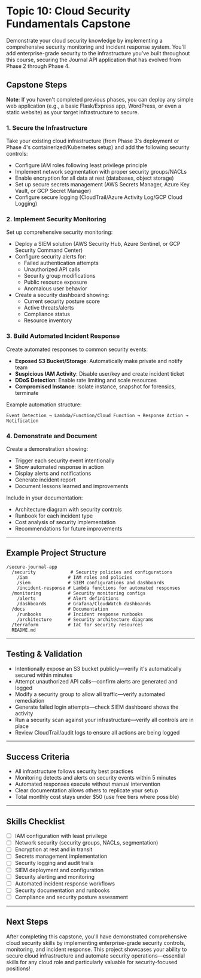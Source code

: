 # Topic 10: Cloud Security Fundamentals Capstone

Demonstrate your cloud security knowledge by implementing a comprehensive security monitoring and incident response system. You'll add enterprise-grade security to the infrastructure you've built throughout this course, securing the Journal API application that has evolved from Phase 2 through Phase 4.

## Capstone Steps

**Note**: If you haven't completed previous phases, you can deploy any simple web application (e.g., a basic Flask/Express app, WordPress, or even a static website) as your target infrastructure to secure.

### 1. **Secure the Infrastructure**
Take your existing cloud infrastructure (from Phase 3's deployment or Phase 4's containerized/Kubernetes setup) and add the following security controls:
- Configure IAM roles following least privilege principle
- Implement network segmentation with proper security groups/NACLs
- Enable encryption for all data at rest (databases, object storage)
- Set up secure secrets management (AWS Secrets Manager, Azure Key Vault, or GCP Secret Manager)
- Configure secure logging (CloudTrail/Azure Activity Log/GCP Cloud Logging)

### 2. **Implement Security Monitoring**
Set up comprehensive security monitoring:
- Deploy a SIEM solution (AWS Security Hub, Azure Sentinel, or GCP Security Command Center)
- Configure security alerts for:
  - Failed authentication attempts
  - Unauthorized API calls
  - Security group modifications
  - Public resource exposure
  - Anomalous user behavior
- Create a security dashboard showing:
  - Current security posture score
  - Active threats/alerts
  - Compliance status
  - Resource inventory

### 3. **Build Automated Incident Response**
Create automated responses to common security events:
- **Exposed S3 Bucket/Storage**: Automatically make private and notify team
- **Suspicious IAM Activity**: Disable user/key and create incident ticket
- **DDoS Detection**: Enable rate limiting and scale resources
- **Compromised Instance**: Isolate instance, snapshot for forensics, terminate

Example automation structure:
```
Event Detection → Lambda/Function/Cloud Function → Response Action → Notification
```

### 4. **Demonstrate and Document**
Create a demonstration showing:
- Trigger each security event intentionally
- Show automated response in action
- Display alerts and notifications
- Generate incident report
- Document lessons learned and improvements

Include in your documentation:
- Architecture diagram with security controls
- Runbook for each incident type
- Cost analysis of security implementation
- Recommendations for future improvements

---

## Example Project Structure

```
/secure-journal-app
  /security             # Security policies and configurations
    /iam               # IAM roles and policies
    /siem              # SIEM configurations and dashboards
    /incident-response # Lambda functions for automated responses
  /monitoring          # Security monitoring configs
    /alerts            # Alert definitions
    /dashboards        # Grafana/CloudWatch dashboards
  /docs                # Documentation
    /runbooks          # Incident response runbooks
    /architecture      # Security architecture diagrams
  /terraform           # IaC for security resources
  README.md
```

---

## Testing & Validation

- Intentionally expose an S3 bucket publicly—verify it's automatically secured within minutes
- Attempt unauthorized API calls—confirm alerts are generated and logged
- Modify a security group to allow all traffic—verify automated remediation
- Generate failed login attempts—check SIEM dashboard shows the activity
- Run a security scan against your infrastructure—verify all controls are in place
- Review CloudTrail/audit logs to ensure all actions are being logged

---

## Success Criteria
- All infrastructure follows security best practices
- Monitoring detects and alerts on security events within 5 minutes
- Automated responses execute without manual intervention
- Clear documentation allows others to replicate your setup
- Total monthly cost stays under $50 (use free tiers where possible)

---

## Skills Checklist

- [ ] IAM configuration with least privilege
- [ ] Network security (security groups, NACLs, segmentation)
- [ ] Encryption at rest and in transit
- [ ] Secrets management implementation
- [ ] Security logging and audit trails
- [ ] SIEM deployment and configuration
- [ ] Security alerting and monitoring
- [ ] Automated incident response workflows
- [ ] Security documentation and runbooks
- [ ] Compliance and security posture assessment

---

## Next Steps

After completing this capstone, you'll have demonstrated comprehensive cloud security skills by implementing enterprise-grade security controls, monitoring, and incident response. This project showcases your ability to secure cloud infrastructure and automate security operations—essential skills for any cloud role and particularly valuable for security-focused positions!